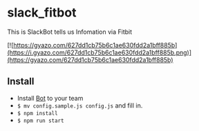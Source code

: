 # slack_fitbot

This is SlackBot tells us Infomation via Fitbit

[![https://gyazo.com/627dd1cb75b6c1ae630fdd2a1bff885b](https://i.gyazo.com/627dd1cb75b6c1ae630fdd2a1bff885b.png)](https://gyazo.com/627dd1cb75b6c1ae630fdd2a1bff885b)

## Install

- Install [Bot](https://slack.com/apps/A0F7YS25R-bots) to your team
- `$ mv config.sample.js config.js` and fill in.
- `$ npm install`
- `$ npm run start`
